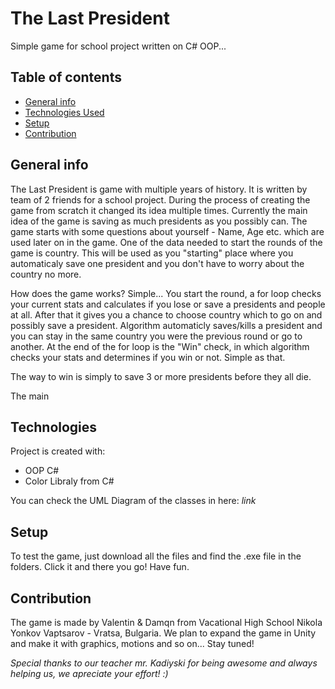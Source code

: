 # The Last President
Simple game for school project written on C# OOP...

## Table of contents
* [General info](#general-info)
* [Technologies Used](#technologies)
* [Setup](#setup)
* [Contribution](#contribution)

## General info
The Last President is game with multiple years of history. It is written by team of 2 friends for a school project. 
During the process of creating the game from scratch it changed its idea multiple times.
Currently the main idea of the game is saving as much presidents as you possibly can. The game starts with some
questions about yourself - Name, Age etc. which are used later on in the game. One of the data needed to start
the rounds of the game is country. This will be used as you "starting" place where you automaticaly save one
president and you don't have to worry about the country no more. 

How does the game works? Simple... You start the round, a for loop checks your current stats and calculates
if you lose or save a presidents and people at all. After that it gives you a chance to choose country which to
go on and possibly save a president. Algorithm automaticly saves/kills a president and you can stay in the same country
you were the previous round or go to another. At the end of the for loop is the "Win" check, in which algorithm checks
your stats and determines if you win or not. Simple as that.

The way to win is simply to save 3 or more presidents before they all die.

The main 
	
## Technologies
Project is created with:
* OOP C#
* Color Libraly from C#

You can check the UML Diagram of the classes in here: *link*
	
## Setup
To test the game, just download all the files and find the .exe file in the folders. Click it and there you go! Have fun.

## Contribution

The game is made by Valentin & Damqn from Vacational High School Nikola Yonkov Vaptsarov - Vratsa, Bulgaria.
We plan to expand the game in Unity and make it with graphics, motions and so on... Stay tuned!

*Special thanks to our teacher mr. Kadiyski for being awesome and always helping us, we apreciate your
effort! :)*
